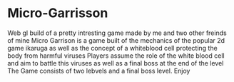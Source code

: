 # Micro-Garrisson
Web gl build of a pretty intresting game made by me and two other freinds of mine
Micro Garrison is a game built of the mechanics of the popular 2d game ikaruga as well as the concept of a whiteblood cell protecting the body from harmful viruses
Players assume the role of the white blood cell and aim to battle this viruses as well as a final boss at the end of the level
The Game consists of two lebvels and a final boss level. Enjoy
